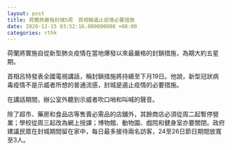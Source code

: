 ```yaml
---
layout: post
title: 荷蘭將嚴格封城5周　首相稱遏止疫情必要措施
date: 2020-12-15 03:52:16.000000000 +08:00
categories: rthk
---
```


荷蘭將實施自從新型肺炎疫情在當地爆發以來最嚴格的封鎖措施，為期大約五星期。

首相呂特發表全國電視講話，稱封鎖措施將持續至下月19日。他說，新型冠狀病毒疫情不是示威者所想的普通流感，封城是遏止疫情的必要措施。

在講話期間，辦公室外聽到示威者吹口哨和叫喊的聲音。

除了超市、藥房和食品店等售賣必需品的店舖外，其餘商店必須從周二起暫停營業；學校從周三起改為網上授課；博物館、動物園、戲院和健身室亦要關閉。政府建議民眾在封城期間留在家中，每日最多接待兩名訪客，24至26日節日期間放寬至3人。
